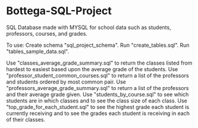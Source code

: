 # Bottega-SQL-Project

SQL Database made with MYSQL for school data such as students, professors, courses, and grades.

To use: Create schema "sql_project_schema". Run "create_tables.sql". Run "tables_sample_data.sql".

Use "classes_average_grade_summary.sql" to return the classes listed from hardest to easiest based upon the average grade of the students. Use "professor_student_common_courses.sql" to return a list of the professors and students ordered by most common pair. Use "professors_average_grade_summary.sql" to return a list of the professors and their average grade given. Use "students_by_course.sql" to see which students are in which classes and to see the class size of each class. Use "top_grade_for_each_student.sql" to see the highest grade each student is currently receiving and to see the grades each student is receiving in each of their classes.